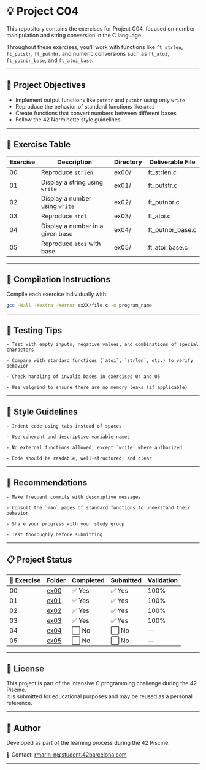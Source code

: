 # 💡 Project C04

This repository contains the exercises for Project C04, focused on number manipulation and string conversion in the C language.

Throughout these exercises, you'll work with functions like `ft_strlen`, `ft_putstr`, `ft_putnbr`, and numeric conversions such as `ft_atoi`, `ft_putnbr_base`, and `ft_atoi_base`.

---

## 🎯 Project Objectives

- Implement output functions like `putstr` and `putnbr` using only `write`  
- Reproduce the behavior of standard functions like `atoi`  
- Create functions that convert numbers between different bases  
- Follow the 42 Norminette style guidelines

---

## 📁 Exercise Table

| Exercise | Description                   | Directory | Deliverable File        |
|----------|-------------------------------|-----------|--------------------------|
| 00       | Reproduce `strlen`            | ex00/     | ft_strlen.c              |
| 01       | Display a string using `write`| ex01/     | ft_putstr.c              |
| 02       | Display a number using `write`| ex02/     | ft_putnbr.c              |
| 03       | Reproduce `atoi`              | ex03/     | ft_atoi.c                |
| 04       | Display a number in a given base | ex04/  | ft_putnbr_base.c         |
| 05       | Reproduce `atoi` with base    | ex05/     | ft_atoi_base.c           |

---

## 🔧 Compilation Instructions

Compile each exercise individually with:

```bash
gcc -Wall -Wextra -Werror exXX/file.c -o program_name
```

---

## 🧪 Testing Tips

    - Test with empty inputs, negative values, and combinations of special characters  
    
    - Compare with standard functions (`atoi`, `strlen`, etc.) to verify behavior  
    
    - Check handling of invalid bases in exercises 04 and 05  
    
    - Use valgrind to ensure there are no memory leaks (if applicable)

---

## 📐 Style Guidelines

    - Indent code using tabs instead of spaces  
    
    - Use coherent and descriptive variable names  
    
    - No external functions allowed, except `write` where authorized  
    
    - Code should be readable, well-structured, and clear
    

---

## 📌 Recommendations

    - Make frequent commits with descriptive messages  
    
    - Consult the `man` pages of standard functions to understand their behavior  
    
    - Share your progress with your study group  
    
    - Test thoroughly before submitting

---

## 📋 Project Status

| 🧩 Exercise | Folder       | Completed | Submitted | Validation |
|-------------|--------------|-----------|-----------|------------|
| 00          | [ex00](./ex00/) | ✅ Yes  | ✅ Yes  | 100%       |
| 01          | [ex01](./ex01/) | ✅ Yes  | ✅ Yes  | 100%       |
| 02          | [ex02](./ex02/) | ✅ Yes  | ✅ Yes  | 100%       |
| 03          | [ex03](./ex03/) | ✅ Yes  | ✅ Yes  | 100%       |
| 04          | [ex04](./ex04/) | ⬜ No   | ⬜ No   | —          |
| 05          | [ex05](./ex05/) | ⬜ No   | ⬜ No   | —          |

---

## 📜 License

This project is part of the intensive C programming challenge during the 42 Piscine.  
It is submitted for educational purposes and may be reused as a personal reference.

---

## 🙋 Author

Developed as part of the learning process during the 42 Piscine.

📧 Contact: rmarin-n@student.42barcelona.com

---
